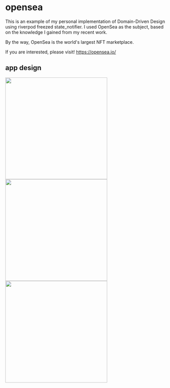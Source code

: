# opensea

This is an example of my personal implementation of Domain-Driven Design using riverpod freezed state_notifier. 
I used OpenSea as the subject, based on the knowledge I gained from my recent work.

By the way, OpenSea is the world's largest NFT marketplace.

If you are interested, please visit!
https://opensea.io/

## app design

<img src="https://user-images.githubusercontent.com/509448/129324700-9bff1f57-4246-47dd-9f75-f4af0fc06361.png" width=320><img src="https://user-images.githubusercontent.com/509448/129324730-f1d440d5-8fbd-4684-8944-6078be34c061.gif" width=320><img src="https://user-images.githubusercontent.com/509448/129328150-705e7cbe-e5b0-483f-80ae-5186b50128ca.png" width=320>


